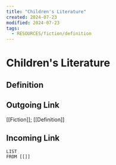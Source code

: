 ```yaml
---
title: "Children's Literature"
created: 2024-07-23
modified: 2024-07-23
tags:
  - RESOURCES/fiction/definition
---
```

# Children's Literature
## Definition

## Outgoing Link
[[Fiction]]; [[Definition]]
## Incoming Link
```dataview
LIST
FROM [[]]
```
